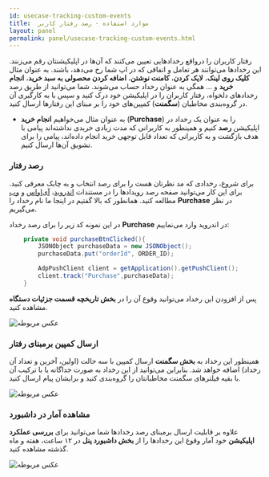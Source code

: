 ```yaml
---
id: usecase-tracking-custom-events
title:  موارد استفاده - رصد رفتار کاربر
layout: panel
permalink: panel/usecase-tracking-custom-events.html
---
```


رفتار کاربران را درواقع رخدادهایی تعیین می‌کنند که آن‌ها در اپلیکیشنتان رقم می‌زنند. این رخدادها می‌توانند هر تعامل و اتفاقی که در اپ شما رخ می‌دهد، باشند. به عنوان مثال **کلیک روی لینک**، **لایک کردن**، **کامنت نوشتن**، **اضافه کردن محصولی به سبد خرید**، **انجام خرید** و … همگی به عنوان رخداد حساب می‌شوند. شما می‌توانید از طریق رصد رخدادهای دلخواه، رفتار کاربران را در اپلیکیشن خود درک کنید و سپس با به کارگیری آن در گروه‌بندی مخاطبان (**سگمنت**) کمپین‌های خود را بر مبنای این رفتارها ارسال کنید.

- به عنوان مثال می‌خواهیم **انجام خرید** (**Purchase**) را به عنوان یک رخداد در اپلیکیشن **رصد** کنیم و همینطور به کاربرانی که مدت زیادی خریدی نداشته‌اند پیامی با هدف بازگشت و به کاربرانی که تعداد قابل توجهی خرید انجام داده‌اند، پیامی را برای تشویق آن‌ها ارسال کنیم.

### رصد رفتار

 برای شروع، رخدادی که مد نظرتان هست را برای رصد انتخاب و به چابک معرفی کنید. برای این کار می‌توانید صفحه رصد رویدادها را در مستندات [اندروید](https://doc.chabokpush.com/android/event-tracking.html)، [آی‌اواس](https://doc.chabokpush.com/ios/event-tracking.html) و [وب](https://dev.doc.chabokpush.com/javascript/event-tracking.html) مطالعه کنید. همانطور که بالا گفتیم در اینجا ما نام رخداد را **Purchase** در نظر می‌گیریم. 

در این نمونه کد زیر را برای رصد رخداد **Purchase** در اندروید وارد می‌نماییم:

```java
    private void purchaseBtnClicked(){
        JSONObject purchaseData = new JSONObject();
        purchaseData.put("orderId", ORDER_ID);

        AdpPushClient client = getApplication().getPushClient();
        client.track("Purchase",purchaseData);
    }
```

پس از افزودن این رخداد می‌توانید وقوع آن را در **بخش تاریخچه قسمت جزئیات دستگاه** مشاهده کنید.

 ![عکس مربوطه](http://uupload.ir/files/v8uu_timeline.png)

### ارسال کمپین برمبنای رفتار

همینطور این رخداد به **بخش سگمنت** ارسال کمپین با سه حالت (اولین، آخرین و تعداد آن رخداد) اضافه خواهد شد. بنابراین می‌توانید از این رخداد به صورت جداگانه یا با ترکیب آن با بقیه‌ فیلترهای سگمنت مخاطبانتان را گروه‌بندی کنید و برایشان پیام ارسال کنید.

 ![عکس مربوطه](http://uupload.ir/files/wtv_send-push-by-track.png)


### مشاهده آمار در داشبورد
 
علاوه بر قابلیت ارسال برمبنای رصد رخدادها شما می‌توانید برای **بررسی عملکرد اپلیکیشن** خود آمار وقوع این رخداد‌ها را از **بخش داشبورد پنل** در ۱۲ ساعت، هفته و ماه گذشته مشاهده کنید.


![عکس مربوطه](http://uupload.ir/files/s81_usecase-track-dashboard.png)

